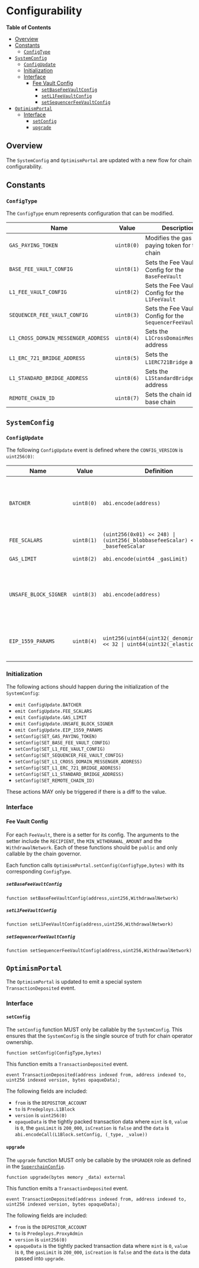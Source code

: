 # Configurability

<!-- START doctoc generated TOC please keep comment here to allow auto update -->
<!-- DON'T EDIT THIS SECTION, INSTEAD RE-RUN doctoc TO UPDATE -->
**Table of Contents**

- [Overview](#overview)
- [Constants](#constants)
  - [`ConfigType`](#configtype)
- [`SystemConfig`](#systemconfig)
  - [`ConfigUpdate`](#configupdate)
  - [Initialization](#initialization)
  - [Interface](#interface)
    - [Fee Vault Config](#fee-vault-config)
      - [`setBaseFeeVaultConfig`](#setbasefeevaultconfig)
      - [`setL1FeeVaultConfig`](#setl1feevaultconfig)
      - [`setSequencerFeeVaultConfig`](#setsequencerfeevaultconfig)
- [`OptimismPortal`](#optimismportal)
  - [Interface](#interface-1)
    - [`setConfig`](#setconfig)
    - [`upgrade`](#upgrade)

<!-- END doctoc generated TOC please keep comment here to allow auto update -->

## Overview

The `SystemConfig` and `OptimismPortal` are updated with a new flow for chain
configurability.

## Constants

### `ConfigType`

The `ConfigType` enum represents configuration that can be modified.

| Name | Value | Description |
| ---- | ----- | --- |
| `GAS_PAYING_TOKEN` | `uint8(0)` | Modifies the gas paying token for the chain |
| `BASE_FEE_VAULT_CONFIG` | `uint8(1)` | Sets the Fee Vault Config for the `BaseFeeVault` |
| `L1_FEE_VAULT_CONFIG` | `uint8(2)` | Sets the Fee Vault Config for the `L1FeeVault` |
| `SEQUENCER_FEE_VAULT_CONFIG` | `uint8(3)` | Sets the Fee Vault Config for the `SequencerFeeVault` |
| `L1_CROSS_DOMAIN_MESSENGER_ADDRESS` | `uint8(4)` | Sets the `L1CrossDomainMessenger` address |
| `L1_ERC_721_BRIDGE_ADDRESS` | `uint8(5)` | Sets the `L1ERC721Bridge` address |
| `L1_STANDARD_BRIDGE_ADDRESS` | `uint8(6)` | Sets the `L1StandardBridge` address |
| `REMOTE_CHAIN_ID` | `uint8(7)` | Sets the chain id of the base chain |

## `SystemConfig`

### `ConfigUpdate`

The following `ConfigUpdate` event is defined where the `CONFIG_VERSION` is `uint256(0)`:

| Name | Value | Definition | Usage |
| ---- | ----- | --- | -- |
| `BATCHER` | `uint8(0)` | `abi.encode(address)` | Modifies the account that is authorized to progress the safe chain |
| `FEE_SCALARS` | `uint8(1)` | `(uint256(0x01) << 248) \| (uint256(_blobbasefeeScalar) << 32) \| _basefeeScalar` | Modifies the fee scalars |
| `GAS_LIMIT` | `uint8(2)` | `abi.encode(uint64 _gasLimit)` | Modifies the L2 gas limit |
| `UNSAFE_BLOCK_SIGNER` | `uint8(3)` | `abi.encode(address)` | Modifies the account that is authorized to progress the unsafe chain |
| `EIP_1559_PARAMS` | `uint8(4)` | `uint256(uint64(uint32(_denominator))) << 32 \| uint64(uint32(_elasticity))` | Modifies the EIP-1559 denominator and elasticity |

### Initialization

The following actions should happen during the initialization of the `SystemConfig`:

- `emit ConfigUpdate.BATCHER`
- `emit ConfigUpdate.FEE_SCALARS`
- `emit ConfigUpdate.GAS_LIMIT`
- `emit ConfigUpdate.UNSAFE_BLOCK_SIGNER`
- `emit ConfigUpdate.EIP_1559_PARAMS`
- `setConfig(SET_GAS_PAYING_TOKEN)`
- `setConfig(SET_BASE_FEE_VAULT_CONFIG)`
- `setConfig(SET_L1_FEE_VAULT_CONFIG)`
- `setConfig(SET_SEQUENCER_FEE_VAULT_CONFIG)`
- `setConfig(SET_L1_CROSS_DOMAIN_MESSENGER_ADDRESS)`
- `setConfig(SET_L1_ERC_721_BRIDGE_ADDRESS)`
- `setConfig(SET_L1_STANDARD_BRIDGE_ADDRESS)`
- `setConfig(SET_REMOTE_CHAIN_ID)`

These actions MAY only be triggered if there is a diff to the value.

### Interface

#### Fee Vault Config

For each `FeeVault`, there is a setter for its config. The arguments to the setter include
the `RECIPIENT`, the `MIN_WITHDRAWAL_AMOUNT` and the `WithdrawalNetwork`.
Each of these functions should be `public` and only callable by the chain governor.

Each function calls `OptimismPortal.setConfig(ConfigType,bytes)` with its corresponding `ConfigType`.

##### `setBaseFeeVaultConfig`

```solidity
function setBaseFeeVaultConfig(address,uint256,WithdrawalNetwork)
```

##### `setL1FeeVaultConfig`

```solidity
function setL1FeeVaultConfig(address,uint256,WithdrawalNetwork)
```

##### `setSequencerFeeVaultConfig`

```solidity
function setSequencerFeeVaultConfig(address,uint256,WithdrawalNetwork)
```

## `OptimismPortal`

The `OptimismPortal` is updated to emit a special system `TransactionDeposited` event.

### Interface

#### `setConfig`

The `setConfig` function MUST only be callable by the `SystemConfig`. This ensures that the `SystemConfig`
is the single source of truth for chain operator ownership.

```solidity
function setConfig(ConfigType,bytes)
```

This function emits a `TransactionDeposited` event.

```solidity
event TransactionDeposited(address indexed from, address indexed to, uint256 indexed version, bytes opaqueData);
```

The following fields are included:

- `from` is the `DEPOSITOR_ACCOUNT`
- `to` is `Predeploys.L1Block`
- `version` is `uint256(0)`
- `opaqueData` is the tightly packed transaction data where `mint` is `0`, `value` is `0`, the `gasLimit`
   is `200_000`, `isCreation` is `false` and the `data` is `abi.encodeCall(L1Block.setConfig, (_type, _value))`

#### `upgrade`

The `upgrade` function MUST only be callable by the `UPGRADER` role as defined
in the [`SuperchainConfig`](./superchain-config.md).

```solidity
function upgrade(bytes memory _data) external
```

This function emits a `TransactionDeposited` event.

```solidity
event TransactionDeposited(address indexed from, address indexed to, uint256 indexed version, bytes opaqueData);
```

The following fields are included:

- `from` is the `DEPOSITOR_ACCOUNT`
- `to` is `Predeploys.ProxyAdmin`
- `version` is `uint256(0)`
- `opaqueData` is the tightly packed transaction data where `mint` is `0`, `value` is `0`, the `gasLimit`
   is `200_000`, `isCreation` is `false` and the `data` is the data passed into `upgrade`.
